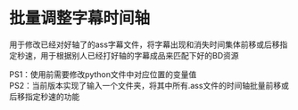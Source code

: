 # 批量调整字幕时间轴

用于修改已经对好轴了的ass字幕文件，将字幕出现和消失时间集体前移或后移指定秒速，用于根据别人已经打好轴的字幕成品来匹配下好的BD资源  
  
PS1：使用前需要修改python文件中对应位置的变量值  
PS2：当前版本实现了输入一个文件夹，将其中所有.ass文件的时间轴批量前移或后移指定秒速的功能   
